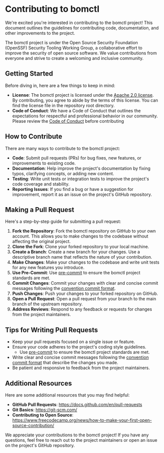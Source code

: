 # Contributing to bomctl

We're excited you're interested in contributing to the bomctl project! This document outlines the guidelines for contributing code, documentation, and other improvements to the project.

The bomctl project is under the Open Source Security Foundation (OpenSSF) Security Tooling Working Group, a collaborative effort to improve the security of open source software. We value contributions from everyone and strive to create a welcoming and inclusive community.

## Getting Started

Before diving in, here are a few things to keep in mind:

* __License__: The bomctl project is licensed under the [Apache 2.0 license](LICENSE). By contributing, you agree to abide by the terms of this license. You can find the license file in the repository root directory.
* __Code of Conduct__: We have a Code of Conduct that outlines the expectations for respectful and professional behavior in our community. Please review the [Code of Conduct](CODE_OF_CONDUCT.md) before contributing

## How to Contribute

There are many ways to contribute to the bomctl project:

* __Code__: Submit pull requests (PRs) for bug fixes, new features, or improvements to existing code.
* __Documentation__: Help improve the project's documentation by fixing typos, clarifying concepts, or adding new content.
* __Testing__: Write unit tests or integration tests to improve the project's code coverage and stability.
* __Reporting Issues__: If you find a bug or have a suggestion for improvement, report it as an issue on the project's GitHub repository.

## Making a Pull Request

Here's a step-by-step guide for submitting a pull request:

1. __Fork the Repository__: Fork the bomctl repository on GitHub to your own account. This allows you to make changes to the codebase without affecting the original project.
1. __Clone the Fork__: Clone your forked repository to your local machine.
1. __Create a Branch__: Create a new branch for your changes. Use a descriptive branch name that reflects the nature of your contribution.
1. __Make Changes__: Make your changes to the codebase and write unit tests for any new features you introduce.
1. __Use Pre-Commit__: Use [pre-commit](https://pre-commit.com/) to ensure the bomctl project standards are met.
1. __Commit Changes__: Commit your changes with clear and concise commit messages following the [convention commit format](https://www.conventionalcommits.org/).
1. __Push Changes__: Push your changes to your forked repository on GitHub.
1. __Open a Pull Request__: Open a pull request from your branch to the main branch of the upstream repository.
1. __Address Reviews__: Respond to any feedback or requests for changes from the project maintainers.

## Tips for Writing Pull Requests

* Keep your pull requests focused on a single issue or feature.
* Ensure your code adheres to the project's coding style guidelines.
  * Use [pre-commit](https://pre-commit.com/) to ensure the bomctl project standards are met.
* Write clear and concise commit messages following the [convention commit format](https://www.conventionalcommits.org/) that describe the changes you made.
* Be patient and responsive to feedback from the project maintainers.

## Additional Resources

Here are some additional resources that you may find helpful:

* __GitHub Pull Requests__: <https://docs.github.com/en/pull-requests>
* __Git Basics__: <https://git-scm.com/>
* __Contributing to Open Source__: <https://www.freecodecamp.org/news/how-to-make-your-first-open-source-contribution/>

We appreciate your contributions to the bomctl project! If you have any questions, feel free to reach out to the project maintainers or open an issue on the project's GitHub repository.
